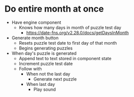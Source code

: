 # Do entire month at once
* Have engine component
    * Knows how many days in month of puzzle test day
        * https://date-fns.org/v2.28.0/docs/getDaysInMonth
* Generate month button
    * Resets puzzle test date to first day of that month
    * Begins generating puzzles
* When day's puzzle is generated
    * Append text to text stored in component state
    * Increment puzzle test date
    * Follow with
        * When not the last day
            * Generate next puzzle
        * When last day
            * Play sound
